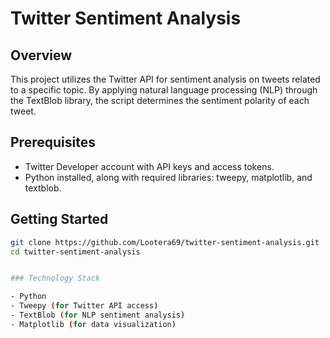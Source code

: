# Twitter Sentiment Analysis

## Overview
This project utilizes the Twitter API for sentiment analysis on tweets related to a specific topic. By applying natural language processing (NLP) through the TextBlob library, the script determines the sentiment polarity of each tweet.

## Prerequisites
- Twitter Developer account with API keys and access tokens.
- Python installed, along with required libraries: tweepy, matplotlib, and textblob.

## Getting Started
```bash
git clone https://github.com/Lootera69/twitter-sentiment-analysis.git
cd twitter-sentiment-analysis


### Technology Stack

- Python
- Tweepy (for Twitter API access)
- TextBlob (for NLP sentiment analysis)
- Matplotlib (for data visualization)
